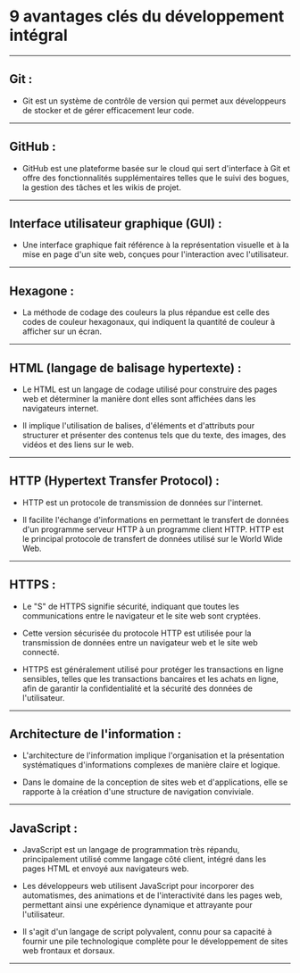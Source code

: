 # **9 avantages clés du développement intégral**

---

## **Git :**

- Git est un système de contrôle de version qui permet aux développeurs de stocker et de gérer efficacement leur code.

---

## **GitHub :**

- GitHub est une plateforme basée sur le cloud qui sert d'interface à Git et offre des fonctionnalités supplémentaires telles que le suivi des bogues, la gestion des tâches et les wikis de projet.

---

## **Interface utilisateur graphique (GUI) :**

- Une interface graphique fait référence à la représentation visuelle et à la mise en page d'un site web, conçues pour l'interaction avec l'utilisateur.

---

## **Hexagone :**

- La méthode de codage des couleurs la plus répandue est celle des codes de couleur hexagonaux, qui indiquent la quantité de couleur à afficher sur un écran.

---

## **HTML (langage de balisage hypertexte) :**

 - Le HTML est un langage de codage utilisé pour construire des pages web et déterminer la manière dont elles sont affichées dans les navigateurs internet. 
    
- Il implique l'utilisation de balises, d'éléments et d'attributs pour structurer et présenter des contenus tels que du texte, des images, des vidéos et des liens sur le web.

---

## **HTTP (Hypertext Transfer Protocol) :**

- HTTP est un protocole de transmission de données sur l'internet. 
    
- Il facilite l'échange d'informations en permettant le transfert de données d'un programme serveur HTTP à un programme client HTTP. HTTP est le principal protocole de transfert de données utilisé sur le World Wide Web.

---

## **HTTPS :**

- Le "S" de HTTPS signifie sécurité, indiquant que toutes les communications entre le navigateur et le site web sont cryptées. 
    
- Cette version sécurisée du protocole HTTP est utilisée pour la transmission de données entre un navigateur web et le site web connecté.

- HTTPS est généralement utilisé pour protéger les transactions en ligne sensibles, telles que les transactions bancaires et les achats en ligne, afin de garantir la confidentialité et la sécurité des données de l'utilisateur.

---

## **Architecture de l'information :**

- L'architecture de l'information implique l'organisation et la présentation systématiques d'informations complexes de manière claire et logique. 
    
- Dans le domaine de la conception de sites web et d'applications, elle se rapporte à la création d'une structure de navigation conviviale.

---

## **JavaScript :**

- JavaScript est un langage de programmation très répandu, principalement utilisé comme langage côté client, intégré dans les pages HTML et envoyé aux navigateurs web. 
    
- Les développeurs web utilisent JavaScript pour incorporer des automatismes, des animations et de l'interactivité dans les pages web, permettant ainsi une expérience dynamique et attrayante pour l'utilisateur. 
    
- Il s'agit d'un langage de script polyvalent, connu pour sa capacité à fournir une pile technologique complète pour le développement de sites web frontaux et dorsaux.

---